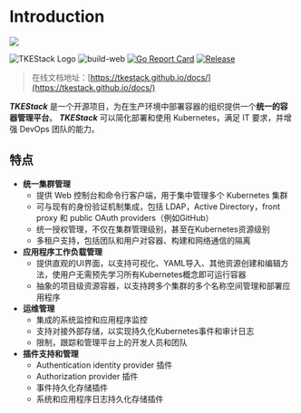 # Introduction



![](https://avatars0.githubusercontent.com/u/57258287?s=200&v=4)

![TKEStack Logo](https://github.com/tkestack/tke/workflows/build/badge.svg?branch=master) ![build-web](https://github.com/tkestack/tke/workflows/build-web/badge.svg) [![Go Report Card](https://goreportcard.com/badge/tkestack.io/tke)](https://goreportcard.com/report/tkestack.io/tke) [![Release](https://img.shields.io/github/release/tkestack/tke.svg?style=flat-square)](https://github.com/tkestack/tke/releases)

> 在线文档地址：[https://tkestack.github.io/docs/](https://tkestack.github.io/docs/)

_**TKEStack**_ 是一个开源项目，为在生产环境中部署容器的组织提供一个**统一的容器管理平台**。 _**TKEStack**_ 可以简化部署和使用 Kubernetes，满足 IT 要求，并增强 DevOps 团队的能力。

## 特点

* **统一集群管理**
  * 提供 Web 控制台和命令行客户端，用于集中管理多个 Kubernetes 集群
  * 可与现有的身份验证机制集成，包括 LDAP，Active Directory，front proxy 和 public OAuth providers（例如GitHub）
  * 统一授权管理，不仅在集群管理级别，甚至在Kubernetes资源级别
  * 多租户支持，包括团队和用户对容器、构建和网络通信的隔离
* **应用程序工作负载管理**
  * 提供直观的UI界面，以支持可视化、YAML导入、其他资源创建和编辑方法，使用户无需预先学习所有Kubernetes概念即可运行容器
  * 抽象的项目级资源容器，以支持跨多个集群的多个名称空间管理和部署应用程序
* **运维管理**
  * 集成的系统监控和应用程序监控
  * 支持对接外部存储，以实现持久化Kubernetes事件和审计日志
  * 限制，跟踪和管理平台上的开发人员和团队
* **插件支持和管理**
  * Authentication identity provider 插件
  * Authorization provider 插件
  * 事件持久化存储插件
  * 系统和应用程序日志持久化存储插件

